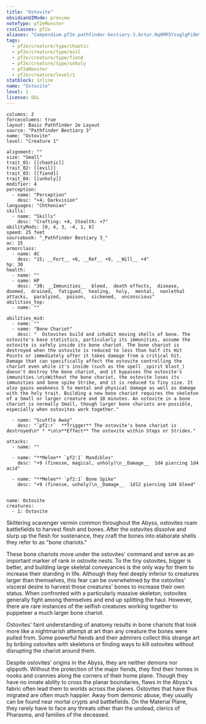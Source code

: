 ```yaml
---
title: "Ostovite"
obsidianUIMode: preview
noteType: pf2eMonster
cssClasses: pf2e
aliases: "Compendium.pf2e.pathfinder-bestiary-3.Actor.Nq0MR5YsuglgPi0m" 
tags:
  - pf2e/creature/type/chaotic
  - pf2e/creature/type/evil
  - pf2e/creature/type/fiend
  - pf2e/creature/type/unholy
  - pf2eMonster
  - pf2e/creature/level/1
statblock: inline
name: "Ostovite"
level: 1
license: OGL
---
```


```statblock
columns: 2
forcecolumns: true
layout: Basic Pathfinder 2e Layout
source: "Pathfinder Bestiary 3"
name: "Ostovite"
level: "Creature 1"

alignment: ""
size: "Small"
trait_01: [[chaotic]]
trait_02: [[evil]]
trait_03: [[fiend]]
trait_04: [[unholy]]
modifier: 4
perception:
  - name: "Perception"
    desc: "+4; Darkvision"
languages: "Chthonian"
skills:
  - name: "Skills"
    desc: "Crafting: +4, Stealth: +7"
abilityMods: [0, 4, 3, -4, 1, 0]
speed: 25 feet
sourcebook: "_Pathfinder Bestiary 3_"
ac: 15
armorclass:
  - name: AC
    desc: "15; __Fort__ +6, __Ref__ +9, __Will__ +4"
hp: 30
health:
  - name: ""
  - name: HP
    desc: "30; __Immunities__  bleed,  death effects,  disease,  doomed,  drained,  fatigued,  healing,  holy,  mental,  nonlethal attacks,  paralyzed,  poison,  sickened,  unconscious"
abilities_top:
  - name: ""

abilities_mid:
  - name: ""
  - name: "Bone Chariot"
    desc: "  Ostovites build and inhabit moving shells of bone. The ostovite's base statistics, particularly its immunities, assume the ostovite is safely inside its bone chariot. The bone chariot is destroyed when the ostovite is reduced to less than half its Hit Points or immediately after it takes damage from a critical hit. Damage that can specifically affect the ostovite controlling the chariot even while it's inside (such as the spell _spirit blast_) doesn't destroy the bone chariot, and it bypasses the ostovite's immunities.\n\nWithout the bone chariot, the ostovite loses its immunities and bone spike Strike, and it is reduced to Tiny size. It also gains weakness 5 to mental and physical damage as well as damage with the holy trait. Building a new bone chariot requires the skeleton of a Small or larger creature and 10 minutes. An ostovite in a bone chariot is normally Small, though larger bone chariots are possible, especially when ostovites work together."

  - name: "Scuttle Away"
    desc: "`pf2:r`  **Trigger** The ostovite's bone chariot is destroyed\n* * *\n\n**Effect** The ostovite within Steps or Strides."

attacks:
  - name: ""

  - name: "**Melee** `pf2:1` Mandibles"
    desc: "+9 (finesse, magical, unholy)\n__Damage__  1d4 piercing 1d4 acid"

  - name: "**Melee** `pf2:1` Bone Spike"
    desc: "+9 (finesse, unholy)\n__Damage__  1d12 piercing 1d4 bleed"
 
```

```encounter-table
name: Ostovite
creatures:
  - 1: Ostovite
```



Skittering scavenger vermin common throughout the Abyss, ostovites roam battlefields to harvest flesh and bones. After the ostovites dissolve and slurp up the flesh for sustenance, they craft the bones into elaborate shells they refer to as "bone chariots."

These bone chariots move under the ostovites' command and serve as an important marker of rank in ostovite nests. To the tiny ostovites, bigger is better, and building large skeletal conveyances is the only way for them to increase their standing in life. Although they feel deeply inferior to creatures larger than themselves, this fear can be overwhelmed by the ostovites' visceral desire to harvest those creatures' bones to increase their own status. When confronted with a particularly massive skeleton, ostovites generally fight among themselves and end up splitting the haul. However, there are rare instances of the selfish creatures working together to puppeteer a much larger bone chariot.

Ostovites' faint understanding of anatomy results in bone chariots that look more like a nightmarish attempt at art than any creature the bones were pulled from. Some powerful fiends and their admirers collect this strange art by bribing ostovites with skeletons or finding ways to kill ostovites without disrupting the chariot around them.

Despite ostovites' origins in the Abyss, they are neither demons nor qlippoth. Without the protection of the major fiends, they find their homes in nooks and crannies along the corners of their home plane. Though they have no innate ability to cross the planar boundaries, flaws in the Abyss's fabric often lead them to worlds across the planes. Ostovites that have thus migrated are often much happier. Away from demonic abuse, they usually can be found near mortal crypts and battlefields. On the Material Plane, they rarely have to face any threats other than the undead, clerics of Pharasma, and families of the deceased.
